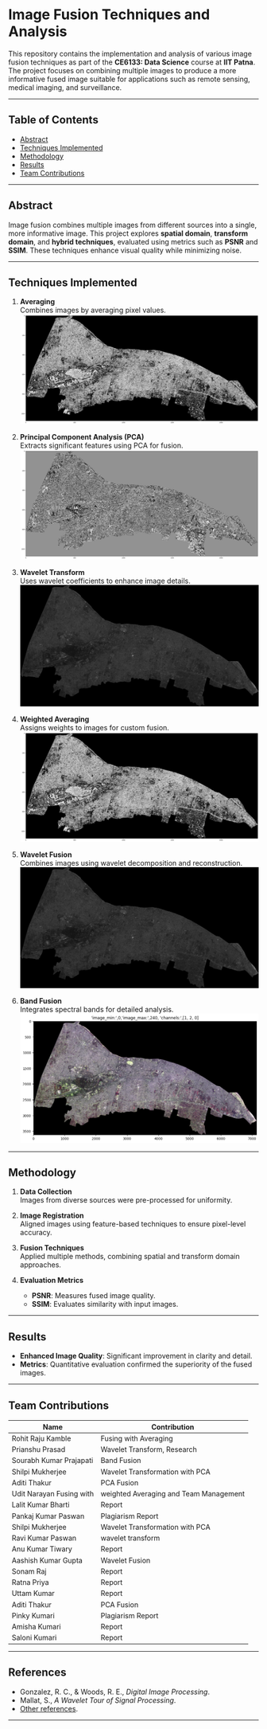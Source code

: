 
# Image Fusion Techniques and Analysis

This repository contains the implementation and analysis of various image fusion techniques as part of the **CE6133: Data Science** course at **IIT Patna**. The project focuses on combining multiple images to produce a more informative fused image suitable for applications such as remote sensing, medical imaging, and surveillance.

---

## Table of Contents
- [Abstract](#abstract)
- [Techniques Implemented](#techniques-implemented)
- [Methodology](#methodology)
- [Results](#results)
- [Team Contributions](#team-contributions)

---

## Abstract
Image fusion combines multiple images from different sources into a single, more informative image. This project explores **spatial domain**, **transform domain**, and **hybrid techniques**, evaluated using metrics such as **PSNR** and **SSIM**. These techniques enhance visual quality while minimizing noise.

---

## Techniques Implemented

1. **Averaging**  
   Combines images by averaging pixel values.
   ![Averaging Technique](Fused%20Images\Average_fusion.png)

2. **Principal Component Analysis (PCA)**  
   Extracts significant features using PCA for fusion.
   ![PCA Technique](Fused%20Images\PCA.png)

3. **Wavelet Transform**  
   Uses wavelet coefficients to enhance image details.
   ![Wavelet Transform](Fused%20Images\wavelet_pca.jpg)

4. **Weighted Averaging**  
   Assigns weights to images for custom fusion.
   ![Weighted Averaging](Fused%20Images\Waited%20Average.png)

5. **Wavelet Fusion**  
   Combines images using wavelet decomposition and reconstruction.
   ![Wavelet Fusion](Fused%20Images\wavelet_pca.jpg)

6. **Band Fusion**  
   Integrates spectral bands for detailed analysis.
   ![Band Fusion](Fused%20Images\band%20fusion.png)

---

## Methodology

1. **Data Collection**  
   Images from diverse sources were pre-processed for uniformity.

2. **Image Registration**  
   Aligned images using feature-based techniques to ensure pixel-level accuracy.

3. **Fusion Techniques**  
   Applied multiple methods, combining spatial and transform domain approaches.

4. **Evaluation Metrics**  
   - **PSNR**: Measures fused image quality.
   - **SSIM**: Evaluates similarity with input images.

---

## Results
- **Enhanced Image Quality**: Significant improvement in clarity and detail.  
- **Metrics**: Quantitative evaluation confirmed the superiority of the fused images.  


---

## Team Contributions

| Name                       | Contribution                         |
|----------------------------|--------------------------------------|
| Rohit Raju Kamble          | Fusing with Averaging                |
| Prianshu Prasad            | Wavelet Transform, Research          |
| Sourabh Kumar Prajapati    | Band Fusion                          |
| Shilpi Mukherjee           | Wavelet Transformation with PCA      |
| Aditi Thakur               | PCA Fusion                           |
|Udit Narayan Fusing with    |weighted Averaging and Team Management|
|Lalit Kumar Bharti          |Report                                |
|Pankaj Kumar Paswan         |Plagiarism Report                     |
|Shilpi Mukherjee            |Wavelet Transformation with PCA       |
|Ravi Kumar Paswan           |wavelet transform                     |
|Anu Kumar Tiwary            |   Report                             |
|Aashish Kumar Gupta         |Wavelet Fusion                        |
|Sonam Raj                   |Report                                |
|Ratna Priya                 |Report                                |
|Uttam Kumar                 |Report                                |
|Aditi Thakur                |PCA Fusion                            |
|Pinky Kumari                |Plagiarism Report                     |
|Amisha Kumari               |Report                                |
|Saloni Kumari               |Report                                |

---

## References
- Gonzalez, R. C., & Woods, R. E., *Digital Image Processing*.
- Mallat, S., *A Wavelet Tour of Signal Processing*.
- [Other references](#).

---
